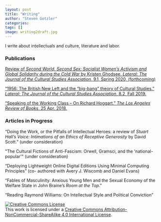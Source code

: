 ```yaml
---
layout: post
title: "Writing"
author: "Steven Gotzler"
categories:
tags: []
image: writing2draft.jpg
---
```


I write about intellectuals and culture, literature and labor.

### Publications
[Review of *Second World, Second Sex: Socialist Women’s Activism and Global Solidarity during the Cold War* by Kristen Ghodsee. *Lateral: The Journal of the Cultural Studies Association*, 9.1, Spring 2020, (forthcoming)](/personal/assets/documents/REVIEW_DRAFT-Ghodsee_SecondWorld_SecondSex.pdf) 

[“1956: The British New Left and the “big-bang” theory of Cultural Studies.” *Lateral: The Journal of the Cultural Studies Association*, 8.2, Fall 2019.](https://csalateral.org/section/years-in-cultural-studies/1956-british-new-left-gotzler/)

[“Speaking of the Working Class – On Richard Hoggart.” *The Los Angeles Review of Books*, 25 Apr. 2018.](https://lareviewofbooks.org/article/speaking-of-the-working-class-on-richard-hoggart/)

### Articles in Progress

“Doing the Work, or the Pitfalls of Intellectual Heroes: a review of *Stuart Hall’s Voice: Intimations of an 
Ethics of Receptive Generosity* by David Scott.” (under consideration)

"The Cultural Fictions of Anti-Fascism: Orwell, Gramsci, and the 'national-popular'" (under consideration)

“Deploying Lightweight Online Digital Editions Using Minimal Computing Principles” (co-
authored with Avery J. Wiscomb and Daniel Evans)

“Fables of Masculinity: Anxious Young Men and the Sexual Economy of the Welfare State in 
John Braine’s *Room at the Top*.”

“Reading Raymond Williams: On Intellectual Style and Political Conviction”

<a rel="license" href="http://creativecommons.org/licenses/by-nc-sa/4.0/"><img alt="Creative Commons License" style="border-width:0" src="https://i.creativecommons.org/l/by-nc-sa/4.0/88x31.png" /></a><br />This work is licensed under a <a rel="license" href="http://creativecommons.org/licenses/by-nc-sa/4.0/">Creative Commons Attribution-NonCommercial-ShareAlike 4.0 International License</a>.
